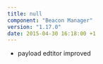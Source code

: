 ```yaml
---
title: null
component: "Beacon Manager"
version: "1.17.0"
date: 2015-04-30 16:18:00 +1
---
```

* payload edtitor improved